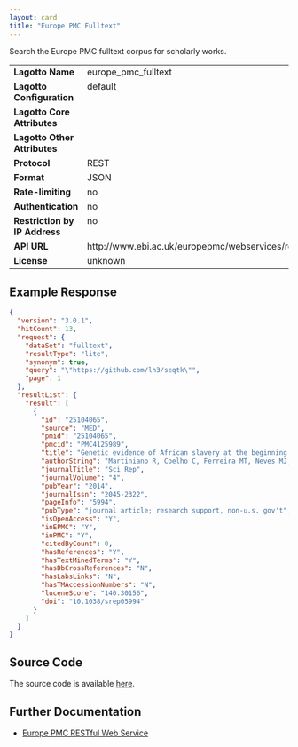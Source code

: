 ```yaml
---
layout: card
title: "Europe PMC Fulltext"
---
```


Search the Europe PMC fulltext corpus for scholarly works.

<table width=100% border="0" cellspacing="0" cellpadding="0">
<tbody>
<tr>
<td valign="top" width=30%><strong>Lagotto Name</strong></td>
<td valign="top" width=70%>europe_pmc_fulltext</td>
</tr>
<tr>
<td valign="top" width=20%><strong>Lagotto Configuration</strong></td>
<td valign="top" width=80%>default</td>
</tr>
<tr>
<td valign="top" width=20%><strong>Lagotto Core Attributes</strong></td>
<td valign="top" width=80%>&nbsp;</td>
</tr>
<td valign="top" width=20%><strong>Lagotto Other Attributes</strong></td>
<td valign="top" width=80%>&nbsp;</td>
</tr>
<tr>
<td valign="top" width=30%><strong>Protocol</strong></td>
<td valign="top" width=70%>REST</td>
</tr>
<tr>
<td valign="top" width=30%><strong>Format</strong></td>
<td valign="top" width=70%>JSON</td>
</tr>
<tr>
<td valign="top" width=20%><strong>Rate-limiting</strong></td>
<td valign="top" width=80%>no</td>
</tr>
<tr>
<td valign="top" width=20%><strong>Authentication</strong></td>
<td valign="top" width=80%>no</td>
</tr>
<tr>
<td valign="top" width=20%><strong>Restriction by IP Address</strong></td>
<td valign="top" width=80%>no</td>
</tr>
<tr>
<td valign="top" width=20%><strong>API URL</strong></td>
<td valign="top" width=80%>http://www.ebi.ac.uk/europepmc/webservices/rest/search/query="DOI"+OR+"URL"&format=json&resultType=lite</td>
</tr>
<tr>
<td valign="top" width=20%><strong>License</strong></td>
<td valign="top" width=80%>unknown</td>
</tr>
</tbody>
</table>

## Example Response

```json
{
  "version": "3.0.1",
  "hitCount": 13,
  "request": {
    "dataSet": "fulltext",
    "resultType": "lite",
    "synonym": true,
    "query": "\"https://github.com/lh3/seqtk\"",
    "page": 1
  },
  "resultList": {
    "result": [
      {
        "id": "25104065",
        "source": "MED",
        "pmid": "25104065",
        "pmcid": "PMC4125989",
        "title": "Genetic evidence of African slavery at the beginning of the trans-Atlantic slave trade.",
        "authorString": "Martiniano R, Coelho C, Ferreira MT, Neves MJ, Pinhasi R, Bradley DG.",
        "journalTitle": "Sci Rep",
        "journalVolume": "4",
        "pubYear": "2014",
        "journalIssn": "2045-2322",
        "pageInfo": "5994",
        "pubType": "journal article; research support, non-u.s. gov't",
        "isOpenAccess": "Y",
        "inEPMC": "Y",
        "inPMC": "Y",
        "citedByCount": 0,
        "hasReferences": "Y",
        "hasTextMinedTerms": "Y",
        "hasDbCrossReferences": "N",
        "hasLabsLinks": "N",
        "hasTMAccessionNumbers": "N",
        "luceneScore": "140.30156",
        "doi": "10.1038/srep05994"
      }
    ]
  }
}

```

## Source Code
The source code is available [here](https://github.com/articlemetrics/lagotto/blob/master/app/models/sources/europe_pmc_fulltext.rb).

## Further Documentation
* [Europe PMC RESTful Web Service](http://europepmc.org/RestfulWebService)

